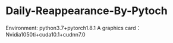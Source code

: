 # Daily-Reappearance-By-Pytoch
Environment: python3.7+pytorch1.8.1
A graphics card：Nvidia1050ti+cuda10.1+cudnn7.0

